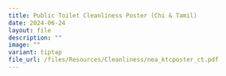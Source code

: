 ```yaml
---
title: Public Toilet Cleanliness Poster (Chi & Tamil)
date: 2024-06-24
layout: file
description: ""
image: ""
variant: tiptap
file_url: /files/Resources/Cleanliness/nea_ktcposter_ct.pdf
---
```

